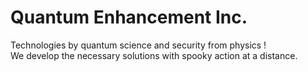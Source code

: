 # Quantum Enhancement Inc.
Technologies by quantum science and security from physics !  
We develop the necessary solutions with spooky action at a distance.



